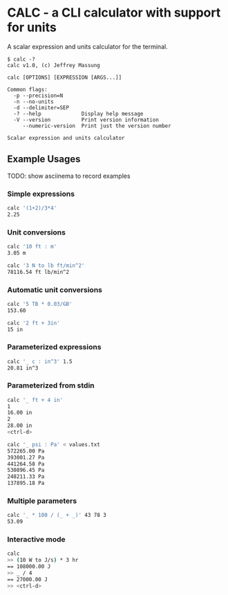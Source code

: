 # CALC - a CLI calculator with support for units

A scalar expression and units calculator for the terminal.

```
$ calc -?
calc v1.0, (c) Jeffrey Massung

calc [OPTIONS] [EXPRESSION [ARGS...]]

Common flags:
  -p --precision=N
  -n --no-units
  -d --delimiter=SEP
  -? --help             Display help message
  -V --version          Print version information
     --numeric-version  Print just the version number

Scalar expression and units calculator
```

## Example Usages

TODO: show asciinema to record examples

### Simple expressions

```bash
calc '(1+2)/3*4'
2.25
```

### Unit conversions

```bash
calc '10 ft : m'
3.05 m

calc '3 N to lb ft/min^2'
78116.54 ft lb/min^2
```

### Automatic unit conversions

```bash
calc '5 TB * 0.03/GB'
153.60

calc '2 ft + 3in'
15 in
```

### Parameterized expressions

```bash
calc '_ c : in^3' 1.5
20.81 in^3
```

### Parameterized from stdin

```bash
calc '_ ft + 4 in'
1
16.00 in
2
28.00 in
<ctrl-d>

calc '_ psi : Pa' < values.txt
572265.00 Pa
393001.27 Pa
441264.58 Pa
530896.45 Pa
248211.33 Pa
137895.18 Pa
```

### Multiple parameters

```bash
calc '_ * 100 / (_ + _)' 43 78 3
53.09
```

### Interactive mode

```bash
calc
>> (10 W to J/s) * 3 hr
== 108000.00 J
>> _ / 4
== 27000.00 J
>> <ctrl-d>
```
